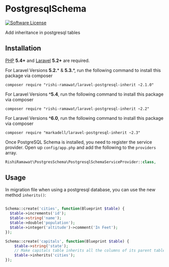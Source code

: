 PostgresqlSchema
================

[![Software License](https://img.shields.io/badge/license-MIT-brightgreen.svg?style=flat)](LICENSE.md)

Add inheritance in postgresql tables

## Installation
[PHP](https://php.net) **5.4+** and [Laravel](https://laravel.com) **5.2+** are required.

For Laravel Versions **5.2.*** & **5.3.***, run the following command to install this package via composer
```shell
composer require "rishi-ramawat/laravel-postgresql-inherit ~2.1.0"
```

For Laravel Versions **^5.4**, run the following command to install this package via composer
```shell
composer require "rishi-ramawat/laravel-postgresql-inherit ~2.2"
```

For Laravel Versions **^6.0**, run the following command to install this package via composer
```shell
composer require "markadell/laravel-postgresql-inherit ~2.3"
```

Once PostgreSQL Schema is installed, you need to register the service provider. Open up `config/app.php` and add the following to the `providers` array.

```php
RishiRamawat\PostgresSchema\PostgresqlSchemaServiceProvider::class,
```

## Usage

In migration file when using a postgresql database, you can use the new method `inherits()`:

```php

Schema::create('cities', function(Blueprint $table) {
  $table->increments('id');
  $table->string('name');
  $table->double('population');
  $table->integer('altitude')->comment('In Feet');
});

Schema::create('capitals', function(Blueprint $table) {
    $table->string('state');
    // Make capitals table inherits all the columns of its parent table, cities
    $table->inherits('cities');
});

```
